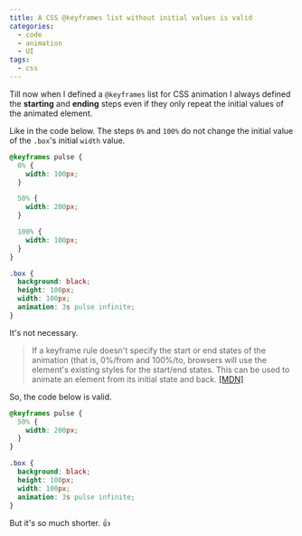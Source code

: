 ```yaml
---
title: A CSS @keyframes list without initial values is valid
categories:
  - code
  - animation
  - UI
tags:
  - css
---
```


Till now when I defined a `@keyframes` list for CSS animation I always defined the **starting** and **ending** steps even if they only repeat the initial values of the animated element.

Like in the code below. The steps `0%` and `100%` do not change the initial value of the `.box`'s initial `width` value.

```css
@keyframes pulse {
  0% {
    width: 100px;
  }

  50% {
    width: 200px;
  }

  100% {
    width: 100px;
  }
}

.box {
  background: black;
  height: 100px;
  width: 100px;
  animation: 3s pulse infinite;
}
```

It's not necessary.

> If a keyframe rule doesn't specify the start or end states of the animation (that is, 0%/from and 100%/to, browsers will use the element's existing styles for the start/end states. This can be used to animate an element from its initial state and back. [[MDN]](https://developer.mozilla.org/en-US/docs/Web/CSS/@keyframes)

So, the code below is valid.

```css
@keyframes pulse {
  50% {
    width: 200px;
  }
}

.box {
  background: black;
  height: 100px;
  width: 100px;
  animation: 3s pulse infinite;
}
```

But it's so much shorter. :+1:

